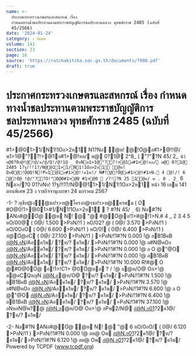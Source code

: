 ```yaml
---
name: >-
  ประกาศกระทรวงเกษตรและสหกรณ์ เรื่อง
  กำหนดทางน้ำชลประทานตามพระราชบัญญัติการชลประทานหลวง พุทธศักราช 2485 (ฉบับที่
  45/2566)
date: '2024-01-24'
category: ง พิเศษ
volume: 141
section: 23
page: 16
source: 'https://ratchakitcha.soc.go.th/documents/7900.pdf'
draft: true
---
```


# ประกาศกระทรวงเกษตรและสหกรณ์ เรื่อง กำหนดทางน้ำชลประทานตามพระราชบัญญัติการชลประทานหลวง พุทธศักราช 2485 (ฉบับที่ 45/2566)

#1>@01>1/N1!1Oล>2ห1์ N1?Nอ ํ@ห! @!Oํ@ล#1>@!!@/พ1>1@"??!>@1ล#1>@!หล/ พ@ 0?1@ 2^8_ ( "?"?N 45/ 2_` 6) อ@0?0อํ@!@!@/ค/@/Q!/@!1@ _ OหNพ1>1@"??!>@1ล#1>@!หล/ พ@ 0?1@ 2485 1?ฐ/!!1?/N@@11>1/N1!1Oล>2ห1์ ํ@ห! QหO@!Oํ@Q!N!Pค1@1ล#1>@!!ค1พ!/ N#็!@!Oํ@ล#1>@!#1>N. 4 ํ@!/! 6 @!Oํ@ !@/"??O!"O@0#1>@0 #1>@0  /?!?N 25 1@ค/ พ . 0 . 2_` 6 Nล>/?0 01?อNอ! 1?ฐ/!!1?/N@@11>1/N1!1Oล>2ห1์ หน้า 16 เลม 141 ตอนพิเศษ 23 ง ราชกิจจานุเบกษา 24 มกราคม 2567

-1- ? ญชีท@ง้ํ@ชล!ร>ท@โครงก@รชล!ร>ท@ครพม ( O #O@0!1>@01>#1/N1!1Oล>2ห1์  ? #?N 45/ `_` 6) Nล#?N ANอ#@Oํ@ ํ@ห N! @ "@ #@Oํ@ล!1>#@!1>N.# 4 _ 2 3 4 5 หO/00@ ( 0@/ 1.500 >PลN/!1 ) หO/02? @ ( 0@/ 3.570 >PลN/!1 ) หO/0OลO ( 0@/ 6.600 >PลN/!1 ) หO/0! ( 0@/ 6.400 >PลN/!1 ) ลํ@Oํ@อC ( 0@/ 27.100 >PลN/!1 ) >PลN/!1#?N 0.000 !ํ@ ลB1BคB อํ@N.อN/Aอค1พ/ ?ห/? ค1พ/ >PลN/!1#?N 0.000 !ํ@ ล#N@คOอ อํ@N.อN/Aอค1พ/ ?ห/? ค1พ/ >PลN/!1#?N 0.000 !ํ@ ล O @"@O อํ@N.อN/Aอค1พ/ ?ห/? ค1พ/ >PลN/!1#?N 0.000 !ํ@ ลB1BคB อํ@N.อN/Aอค1พ/ ?ห/? ค1พ/ >PลN/!1#?N 10.000 R!#@ O @#O@0Oํ@ อ!1>!C1> @0Oํ@หอ ? / !ํ@ ล@ห/O@ Oล>!ํ@ ล@คCQหญN อํ@N.อ@ห/O@ ?ห/? ค1พ/ >PลN/!1#?N 1.500 !ํ@ ลB1BคB อํ@N.อN/Aอค1พ/ ?ห/? ค1พ/ >PลN/!1#?N 3.570 !ํ@ ล#N@คOอ อํ@N.อN/Aอค1พ/ ?ห/? ค1พ/ >PลN/!1#?N 6.600 !ํ@ ล O @"@O อํ@N.อN/Aอค1พ/ ?ห/? ค1พ/ >PลN/!1#?N 6.400 !ํ@ ลB1BคB อํ@N.อN/Aอค1พ/ ?ห/? ค1พ/ >PลN/!1#?N 37.100 !ํ@ ลNหลN@พ?@ อํ@N.อ@ห/O@ Oล>!ํ@ ลPพ2/N@ อํ@N.อ01?2ค1@/ ?ห/? ค1พ/

-2- Nล#?N ANอ#@Oํ@ ํ@ห N! @ "@ 6 หO/0อO/ ( 0@/ 6.120 >PลN/!1 ) >PลN/!1#?N 0.000 !ํ@ ลห@ Oพ อํ@N.อ01?2ค1@/ ?ห/? ค1พ/ >PลN/!1#?N 6.120 !ํ@ ลห@ Oพ อํ@N.อ01?2ค1@/ ?ห/? ค1พ/ Powered by TCPDF (www.tcpdf.org)
